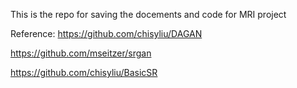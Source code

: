 This is the repo for saving the docements and code for MRI project

Reference:
https://github.com/chisyliu/DAGAN

https://github.com/mseitzer/srgan

https://github.com/chisyliu/BasicSR

